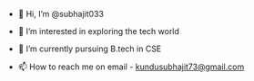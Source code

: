 - 👋 Hi, I’m @subhajit033
- 👀 I’m interested in exploring the tech world
- 🌱 I’m currently pursuing B.tech in CSE

- 📫 How to reach me on email - kundusubhajit73@gmail.com

<!---
subhajit033/subhajit033 is a ✨ special ✨ repository because its `README.md` (this file) appears on your GitHub profile.
You can click the Preview link to take a look at your changes.
--->
